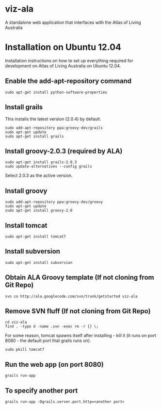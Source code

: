viz-ala
=======

A standalone web application that interfaces with the Atlas of Living Australia

Installation on Ubuntu 12.04
==============================

Installation instructions on how to set up everything required for development on Atlas of Living Australia on Ubuntu 12.04.

Enable the add-apt-repository command
-------------------------------------

    sudo apt-get install python-software-properties

Install grails
--------------

This installs the latest version (2.0.4) by default.

    sudo add-apt-repository ppa:groovy-dev/grails
    sudo apt-get update
    sudo apt-get install grails

Install groovy-2.0.3 (required by ALA)
-------------------------------------

    sudo apt-get install grails-2.0.3
    sudo update-alternatives --config grails

Select 2.0.3 as the active version.

Install groovy
-------------

    sudo add-apt-repository ppa:groovy-dev/groovy
    sudo apt-get update
    sudo apt-get install groovy-2.0

Install tomcat
--------------

    sudo apt-get install tomcat7

Install subversion
------------------

    sudo apt-get install subversion

Obtain ALA Groovy template (If not cloning from Git Repo)
--------------------------------------------------------

    svn co http://ala.googlecode.com/svn/trunk/getstarted viz-ala

Remove SVN fluff (If not cloning from Git Repo)
----------------------------------------------

    cd viz-ala
    find . -type d -name .svn -exec rm -r {} \;

For some reason, tomcat spawns itself after installing - kill it (it runs on port 8080 - the default port that grails runs on).

    sudo pkill tomcat7

Run the web app (on port 8080)
------------------------------

    grails run-app

To specify another port
-----------------------

    grails run-app -Dgrails.server.port.http=<another port>
